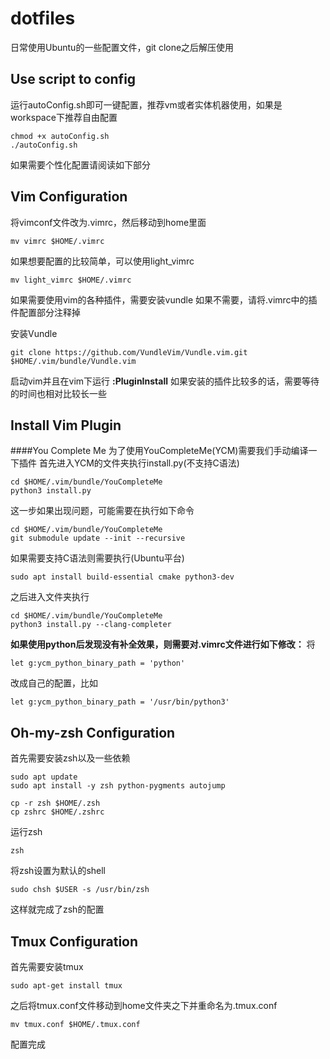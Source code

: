# dotfiles
日常使用Ubuntu的一些配置文件，git clone之后解压使用
## Use script to config
运行autoConfig.sh即可一键配置，推荐vm或者实体机器使用，如果是workspace下推荐自由配置
```shell
chmod +x autoConfig.sh
./autoConfig.sh
```
如果需要个性化配置请阅读如下部分
## Vim Configuration
将vimconf文件改为.vimrc，然后移动到home里面
```shell
mv vimrc $HOME/.vimrc
```
如果想要配置的比较简单，可以使用light_vimrc
```shell
mv light_vimrc $HOME/.vimrc
```
如果需要使用vim的各种插件，需要安装vundle
如果不需要，请将.vimrc中的插件配置部分注释掉

安装Vundle
```shell
git clone https://github.com/VundleVim/Vundle.vim.git $HOME/.vim/bundle/Vundle.vim
```
启动vim并且在vim下运行 **:PluginInstall**
如果安装的插件比较多的话，需要等待的时间也相对比较长一些

## Install Vim Plugin

####You Complete Me
为了使用YouCompleteMe(YCM)需要我们手动编译一下插件
首先进入YCM的文件夹执行install.py(不支持C语法)
```shell
cd $HOME/.vim/bundle/YouCompleteMe
python3 install.py
```
这一步如果出现问题，可能需要在执行如下命令
```shell
cd $HOME/.vim/bundle/YouCompleteMe
git submodule update --init --recursive
```

如果需要支持C语法则需要执行(Ubuntu平台)
```shell
sudo apt install build-essential cmake python3-dev
```
之后进入文件夹执行
```shell
cd $HOME/.vim/bundle/YouCompleteMe
python3 install.py --clang-completer
```

**如果使用python后发现没有补全效果，则需要对.vimrc文件进行如下修改：**
将
```vim
let g:ycm_python_binary_path = 'python'
```
改成自己的配置，比如
```vim
let g:ycm_python_binary_path = '/usr/bin/python3'
```

## Oh-my-zsh Configuration
首先需要安装zsh以及一些依赖
```shell
sudo apt update
sudo apt install -y zsh python-pygments autojump

cp -r zsh $HOME/.zsh
cp zshrc $HOME/.zshrc
```
运行zsh
```shell
zsh
```
将zsh设置为默认的shell
```shell
sudo chsh $USER -s /usr/bin/zsh
```
这样就完成了zsh的配置

## Tmux Configuration
首先需要安装tmux
```shell
sudo apt-get install tmux
```
之后将tmux.conf文件移动到home文件夹之下并重命名为.tmux.conf
```shell
mv tmux.conf $HOME/.tmux.conf
```
配置完成
